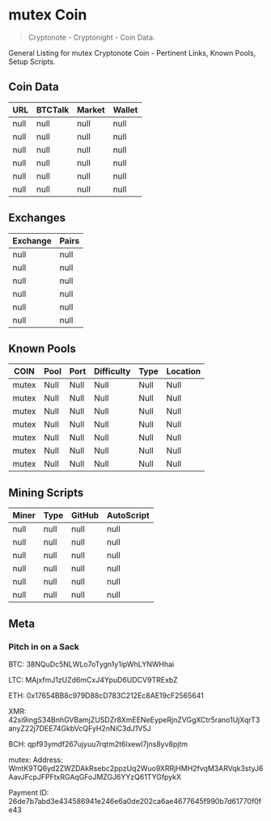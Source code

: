 # mutex Coin 
> Cryptonote - Cryptonight - Coin Data.

General Listing for mutex Cryptonote Coin - Pertinent Links, Known Pools, Setup Scripts.

## Coin Data

|  **URL** | **BTCTalk** | **Market** | **Wallet** |
|  ------ | ------ | ------ | ------ |
|  null | null | null | null |
|  null | null | null | null |
|  null | null | null | null |
|  null | null | null | null |
|  null | null | null | null |
|  null | null | null | null |


## Exchanges

|  **Exchange** | **Pairs** |
|  ------ | ------ |
|  null | null |
|  null | null |
|  null | null |
|  null | null |
|  null | null |
|  null | null |


## Known Pools

|  **COIN** | **Pool** | **Port** | **Difficulty** | **Type** | **Location** |
|  ------ | ------ | ------ | ------ | ------ | ------ |
|  mutex | Null | Null | Null | Null | Null |
|  mutex | Null | Null | Null | Null | Null |
|  mutex | Null | Null | Null | Null | Null |
|  mutex | Null | Null | Null | Null | Null |
|  mutex | Null | Null | Null | Null | Null |
|  mutex | Null | Null | Null | Null | Null |
|  mutex | Null | Null | Null | Null | Null |


## Mining Scripts

|  **Miner** | **Type** | **GitHub** | **AutoScript** |
|  ------ | ------ | ------ | ------ |
|  null | null | null | null |
|  null | null | null | null |
|  null | null | null | null |
|  null | null | null | null |
|  null | null | null | null |
|  null | null | null | null |


## Meta




### Pitch in on a Sack
BTC: 38NQuDc5NLWLo7oTygn1y1ipWhLYNWHhai

LTC: MAjxfmJ1zUZd6mCxJ4YpuD6UDCV9TRExbZ

ETH: 0x17654BB8c979D88cD783C212Ec8AE19cF2565641

XMR: 42si9ingS34BnhGVBamjZUSDZr8XmEENeEypeRjnZVGgXCtr5rano1UjXqrT3anyZ22j7DEE74GkbVcQFyH2nNiC3dJ1V5J

BCH: qpf93ymdf267ujyuu7rqtm2t6lxewl7jns8yv8pjtm

mutex: Address: WmtK9TQ6yd2ZWZDAkRsebc2ppzUq2Wuo9XRRjHMH2fvqM3ARVqk3styJ6AavJFcpJFPFtxRGAqGFoJMZGJ6YYzQ61TYGfpykX

Payment ID: 26de7b7abd3e434586941e246e6a0de202ca6ae4677645f990b7d61770f0fe43

		
		

